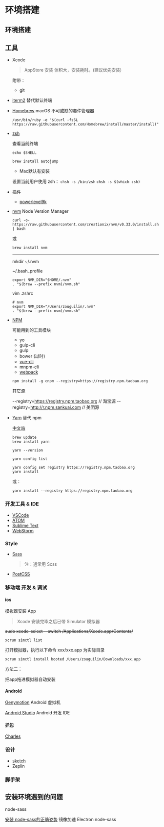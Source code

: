 # 环境搭建


## 环境搭建

## 工具

- Xcode

	> AppStore 安装
	> 体积大，安装耗时。(建议优先安装)
	
	附带：
	- git

- [iterm2](https://www.iterm2.com/) 替代默认终端
- [Homebrew](https://brew.sh/index_zh-cn.html) macOS 不可或缺的套件管理器

	```
	/usr/bin/ruby -e "$(curl -fsSL https://raw.githubusercontent.com/Homebrew/install/master/install)"
	```
	
- [zsh](http://ohmyz.sh)

	查看当前终端
	
	`echo $SHELL`
	
	```
	brew install autojump
	```
	
	* Mac默认有安装
		
	设置当前用户使用 zsh：
	`chsh -s /bin/zsh`
	`chsh -s $(which zsh)`


- 插件

	- [powerlevel9k](https://github.com/bhilburn/powerlevel9k#installation)
	
	
- [nvm](https://github.com/creationix/nvm) Node Version Manager

	```
	curl -o- https://raw.githubusercontent.com/creationix/nvm/v0.33.0/install.sh | bash
	```
	
	或
	
	```
	brew install nvm
	```
	
	---
	
	mkdir ~/.nvm
	
	~/.bash_profile
	
	
	```
	export NVM_DIR="$HOME/.nvm"
	. "$(brew --prefix nvm)/nvm.sh"
	```
	
	vim .zshrc
	
	```
	# nvm
	export NVM_DIR="/Users/zouguilin/.nvm"
	. "$(brew --prefix nvm)/nvm.sh"
	```


- [NPM](http://npmjs.org/)

	可能用到的工具模块
	- yo
	- gulp-cli
	- gulp
	- bower (过时)
	- [vue-cli](https://github.com/vuejs/vue-cli)
	- mnpm-cli
	- [webpack](https://webpack.github.io/)


	```
	npm install -g cnpm --registry=https://registry.npm.taobao.org
	```
	
	其它源
	
	--registry=https://registry.npm.taobao.org // 淘宝源
	--registry=http://r.npm.sankuai.com // 美团源


- [Yarn](https://yarnpkg.com) 替代 npm

	[中文站](https://yarnpkg.com/zh-Hans/)

	```
	brew update
	brew install yarn
	
	yarn --version
	```
	
	```
	yarn config list
	
	yarn config set registry https://registry.npm.taobao.org
	yarn install
	```
	
	或：
	
	```
	yarn install --registry https://registry.npm.taobao.org
	```


### 开发工具 & IDE

- [VSCode](https://code.visualstudio.com/)
- [ATOM](https://atom.io/)
- [Sublime Text](https://www.sublimetext.com/)
- [WebStorm](https://www.jetbrains.com/webstorm/)


### Style

- [Sass](http://sass-lang.com/)

	> 注：通常用 Scss

- [PostCSS](http://postcss.org/)



### 移动端 开发 & 调试

#### ios

模拟器安装 App

> Xcode 安装完毕之后已带 Simulator 模拟器

~~sudo xcode-select --switch /Applications/Xcode.app/Contents/~~

```
xcrun simctl list
```

打开模拟器，执行以下命令 xxx/xxx.app 为实际目录

```
xcrun simctl install booted /Users/zouguilin/Downloads/xxx.app
```

方法二：

把app拖进模拟器自动安装


#### Android

[Genymotion](https://www.genymotion.com/) Android 虚拟机

[Android Studio](https://developer.android.com/studio/index.html) Android 开发 IDE


#### 抓包

[Charles](https://www.charlesproxy.com/)


### 设计

- [sketch](https://www.sketchapp.com/)
- Zeplin


### 脚手架



## 安装环境遇到的问题

node-sass

[安装 node-sass的正确姿势](https://github.com/lmk123/blog/issues/28) 镜像加速 Electron node-sass 
